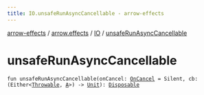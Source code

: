 ```yaml
---
title: IO.unsafeRunAsyncCancellable - arrow-effects
---
```


[arrow-effects](../../index.html) / [arrow.effects](../index.html) / [IO](index.html) / [unsafeRunAsyncCancellable](./unsafe-run-async-cancellable.html)

# unsafeRunAsyncCancellable

`fun unsafeRunAsyncCancellable(onCancel: `[`OnCancel`](../-on-cancel/index.html)` = Silent, cb: (Either<`[`Throwable`](https://kotlinlang.org/api/latest/jvm/stdlib/kotlin/-throwable/index.html)`, `[`A`](index.html#A)`>) -> `[`Unit`](https://kotlinlang.org/api/latest/jvm/stdlib/kotlin/-unit/index.html)`): `[`Disposable`](../../arrow.effects.typeclasses/-disposable.html)